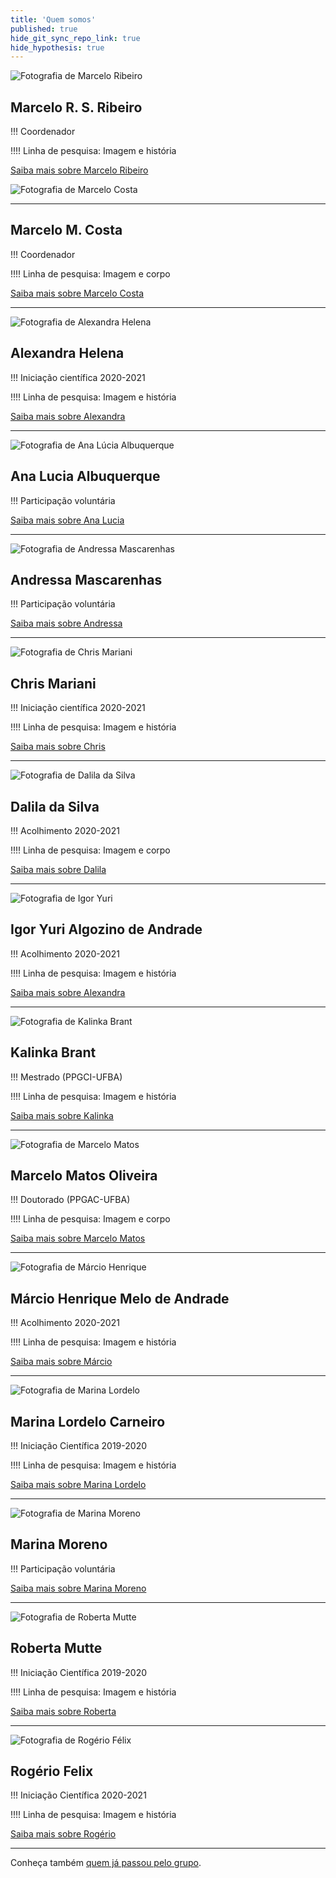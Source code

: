 ```yaml
---
title: 'Quem somos'
published: true
hide_git_sync_repo_link: true
hide_hypothesis: true
---
```


![Fotografia de Marcelo Ribeiro](imgs/marceloribeiro.jpg?resize=200&classes=right,s-circle)

## Marcelo R. S. Ribeiro

!!! Coordenador

!!!! Linha de pesquisa: Imagem e história

[Saiba mais sobre Marcelo Ribeiro](/quem-somos/coordenadores/marcelo-ribeiro?classes=btn,btn-primary,btn-lg)

![Fotografia de Marcelo Costa](imgs/marcelocosta.jpg?resize=200&classes=right)

---

## Marcelo M. Costa

!!! Coordenador

!!!! Linha de pesquisa: Imagem e corpo

[Saiba mais sobre Marcelo Costa](/quem-somos/coordenadores/marcelo-costa?classes=btn,btn-primary,btn-lg)

---

![Fotografia de Alexandra Helena](imgs/AlexandraHelena.jpg?resize=200&classes=right)

## Alexandra Helena 

!!! Iniciação científica 2020-2021

!!!! Linha de pesquisa: Imagem e história

[Saiba mais sobre Alexandra](/quem-somos/integrantes/alexandra-helena?classes=btn,btn-primary,btn-lg)

---

![Fotografia de Ana Lúcia Albuquerque](imgs/AnaLuciaAlbuquerque.jpg?resize=200&classes=right)

## Ana Lucia Albuquerque

!!! Participação voluntária

[Saiba mais sobre Ana Lucia](/quem-somos/integrantes/ana-lucia-albuquerque?classes=btn,btn-primary,btn-lg)

---

![Fotografia de Andressa Mascarenhas](imgs/AndressaMascarenhas.jpg?resize=200&classes=right)

## Andressa Mascarenhas 

!!! Participação voluntária

[Saiba mais sobre Andressa](/quem-somos/integrantes/andressa-mascarenhas?classes=btn,btn-primary,btn-lg)

---

![Fotografia de Chris Mariani](imgs/ChrisMariani.jpg?resize=200&classes=right)

## Chris Mariani 

!!! Iniciação científica 2020-2021

!!!! Linha de pesquisa: Imagem e história

[Saiba mais sobre Chris](/quem-somos/integrantes/chris-mariani?classes=btn,btn-primary,btn-lg)

---

![Fotografia de Dalila da Silva](imgs/Dalila%20da%20Silva.jpg?resize=200&classes=right)

## Dalila da Silva

!!! Acolhimento 2020-2021

!!!! Linha de pesquisa: Imagem e corpo

[Saiba mais sobre Dalila](/quem-somos/integrantes/dalila-da-silva?classes=btn,btn-primary,btn-lg)

---

![Fotografia de Igor Yuri](imgs/IgorYuri.jpg?resize=200&classes=right)

## Igor Yuri Algozino de Andrade 

!!! Acolhimento 2020-2021

!!!! Linha de pesquisa: Imagem e história

[Saiba mais sobre Alexandra](/quem-somos/integrantes/igor-yuri?classes=btn,btn-primary,btn-lg)

---

![Fotografia de Kalinka Brant](imgs/KalinkaBrant.jpg?resize=200&classes=right)

## Kalinka Brant

!!! Mestrado (PPGCI-UFBA)

!!!! Linha de pesquisa: Imagem e história

[Saiba mais sobre Kalinka](/quem-somos/integrantes/kalinka-brant?classes=btn,btn-primary,btn-lg)

---

![Fotografia de Marcelo Matos](imgs/MarceloMatos.jpg?resize=200&classes=right)

## Marcelo Matos Oliveira

!!! Doutorado (PPGAC-UFBA)

!!!! Linha de pesquisa: Imagem e corpo

[Saiba mais sobre Marcelo Matos](/quem-somos/integrantes/marcelo-matos?classes=btn,btn-primary,btn-lg)

---

![Fotografia de Márcio Henrique](imgs/MarcioHenrique.jpg?resize=200&classes=right)

## Márcio Henrique Melo de Andrade

!!! Acolhimento 2020-2021

!!!! Linha de pesquisa: Imagem e história

[Saiba mais sobre Márcio](/quem-somos/integrantes/marcio-henrique?classes=btn,btn-primary,btn-lg)

---

![Fotografia de Marina Lordelo](imgs/MarinaLordelo.jpeg?resize=200&classes=right)

## Marina Lordelo Carneiro

!!! Iniciação Científica 2019-2020

!!!! Linha de pesquisa: Imagem e história

[Saiba mais sobre Marina Lordelo](/quem-somos/integrantes/marina-lordelo?classes=btn,btn-primary,btn-lg)

---

![Fotografia de Marina Moreno](imgs/MarinaMoreno.jpg?resize=200&classes=right)

## Marina Moreno

!!! Participação voluntária

[Saiba mais sobre Marina Moreno](/quem-somos/integrantes/marina-moreno?classes=btn,btn-primary,btn-lg)

---

![Fotografia de Roberta Mutte](imgs/RobertaMutte.jpg?resize=200&classes=right)

## Roberta Mutte

!!! Iniciação Científica 2019-2020

!!!! Linha de pesquisa: Imagem e história

[Saiba mais sobre Roberta](/quem-somos/integrantes/roberta-mutte?classes=btn,btn-primary,btn-lg)

---

![Fotografia de Rogério Félix](imgs/RogerioFelix.jpg?resize=200&classes=right)

## Rogério Felix

!!! Iniciação Científica 2020-2021

!!!! Linha de pesquisa: Imagem e história

[Saiba mais sobre Rogério](/quem-somos/integrantes/rogerio-felix?classes=btn,btn-primary,btn-lg)

---

Conheça também [quem já passou pelo grupo](/quem-somos/egressos/).